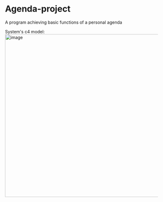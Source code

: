 # Agenda-project
A program achieving basic functions of a personal agenda


System's c4 model:
<img width="539" alt="image" src="https://user-images.githubusercontent.com/90109601/213554325-8e76816c-7e81-4bf6-888e-3bed817fedb2.png">
